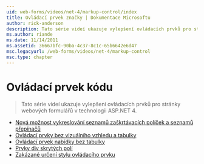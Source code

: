 ```yaml
---
uid: web-forms/videos/net-4/markup-control/index
title: Ovládací prvek značky | Dokumentace Microsoftu
author: rick-anderson
description: Tato série videí ukazuje vylepšení ovládacích prvků pro stránky webových formulářů v technologii ASP.NET 4.
ms.author: riande
ms.date: 11/14/2011
ms.assetid: 36667bfc-90ba-4c37-8c1c-65b6642e6d47
msc.legacyurl: /web-forms/videos/net-4/markup-control
msc.type: chapter
---
```

<a name="markup-control"></a>Ovládací prvek kódu
====================
> Tato série videí ukazuje vylepšení ovládacích prvků pro stránky webových formulářů v technologii ASP.NET 4.


- [Nová možnost vykreslování seznamů zaškrtávacích políček a seznamů přepínačů](aspnet-4-quick-hit-new-rendering-option-for-check-box-lists-and-radio-button-lists.md)
- [Ovládací prvky bez vizuálního vzhledu a tabulky](aspnet-4-quick-hit-table-free-templated-controls.md)
- [Ovládací prvek nabídky bez tabulky](aspnet-4-quick-hit-tableless-menu-control.md)
- [Prvky div skrytých polí](aspnet-4-quick-hit-hidden-field-divs.md)
- [Zakázané určení stylu ovládacího prvku](aspnet-4-quick-hit-disabled-control-styling.md)
